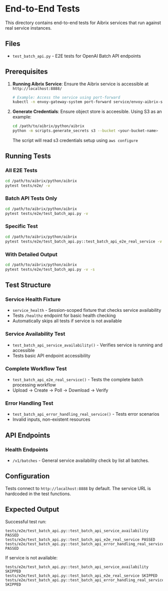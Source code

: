 # End-to-End Tests

This directory contains end-to-end tests for Aibrix services that run against real service instances.

## Files

- `test_batch_api.py` - E2E tests for OpenAI Batch API endpoints

## Prerequisites

1. **Running Aibrix Service**: Ensure the Aibrix service is accessible at `http://localhost:8888/`
   ```bash
   # Example: Access the service using port-forward
   kubectl -n envoy-gateway-system port-forward service/envoy-aibrix-system-aibrix-eg-903790dc 8888:80
   ```

2. **Generate Credentials**: Ensure object store is acceesible. Using S3 as an example:
   ```bash
   cd /path/to/aibrix/python/aibrix
   python -m scripts.generate_secrets s3 --bucket <your-bucket-name>
   ```
   The script will read s3 credentials setup using ```aws configure```

## Running Tests

### All E2E Tests
```bash
cd /path/to/aibrix/python/aibrix
pytest tests/e2e/ -v
```

### Batch API Tests Only
```bash
cd /path/to/aibrix/python/aibrix
pytest tests/e2e/test_batch_api.py -v
```

### Specific Test
```bash
cd /path/to/aibrix/python/aibrix
pytest tests/e2e/test_batch_api.py::test_batch_api_e2e_real_service -v
```

### With Detailed Output
```bash
cd /path/to/aibrix/python/aibrix
pytest tests/e2e/test_batch_api.py -v -s
```

## Test Structure

### Service Health Fixture
- `service_health` - Session-scoped fixture that checks service availability
- Tests `/healthz` endpoint for basic health checking
- Automatically skips all tests if service is not available

### Service Availability Test
- `test_batch_api_service_availability()` - Verifies service is running and accessible
- Tests basic API endpoint accessibility

### Complete Workflow Test  
- `test_batch_api_e2e_real_service()` - Tests the complete batch processing workflow
- Upload → Create → Poll → Download → Verify

### Error Handling Test
- `test_batch_api_error_handling_real_service()` - Tests error scenarios
- Invalid inputs, non-existent resources

## API Endpoints

### Health Endpoints
- `/v1/batches` - General service availability check by list all batches.

## Configuration

Tests connect to `http://localhost:8888` by default. The service URL is hardcoded in the test functions.

## Expected Output

Successful test run:
```
tests/e2e/test_batch_api.py::test_batch_api_service_availability PASSED
tests/e2e/test_batch_api.py::test_batch_api_e2e_real_service PASSED  
tests/e2e/test_batch_api.py::test_batch_api_error_handling_real_service PASSED
```

If service is not available:
```
tests/e2e/test_batch_api.py::test_batch_api_service_availability SKIPPED
tests/e2e/test_batch_api.py::test_batch_api_e2e_real_service SKIPPED
tests/e2e/test_batch_api.py::test_batch_api_error_handling_real_service SKIPPED
```